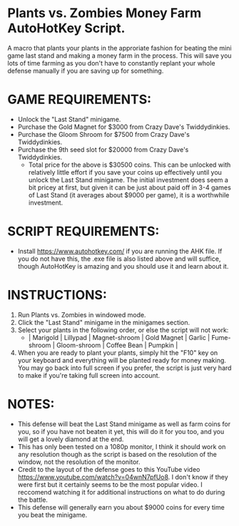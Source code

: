 # Plants vs. Zombies Money Farm AutoHotKey Script.
A macro that plants your plants in the approriate fashion for beating the mini game last stand and making a money farm in the process. This will save you lots of time farming as you don't have to constantly replant your whole defense manually if you are saving up for something.

# GAME REQUIREMENTS:
- Unlock the "Last Stand" minigame.
- Purchase the Gold Magnet for $3000 from Crazy Dave's Twiddydinkies.
- Purchase the Gloom Shroom for $7500 from Crazy Dave's Twiddydinkies.
- Purchase the 9th seed slot for $20000 from Crazy Dave's Twiddydinkies.
  - Total price for the above is $30500 coins. This can be unlocked with relatively little effort if you save your coins up effectively until you unlock the Last Stand                 minigame. The initial investment does seem a bit pricey at first, but given it can be just about paid off in 3-4 games of Last Stand (it averages about $9000 per game), it is     a worthwhile investment. 

# SCRIPT REQUIREMENTS:
- Install https://www.autohotkey.com/ if you are running the AHK file. If you do not have this, the .exe file is also listed above and will suffice, though AutoHotKey is amazing     and you should use it and learn about it.

# INSTRUCTIONS:
1. Run Plants vs. Zombies in windowed mode.
2. Click the "Last Stand" minigame in the minigames section.
3. Select your plants in the following order, or else the script will not work:
   - | Marigold | Lillypad | Magnet-shroom | Gold Magnet | Garlic | Fume-shroom | Gloom-shroom | Coffee Bean | Pumpkin |
4. When you are ready to plant your plants, simply hit the "F10" key on your keyboard and everything will be planted ready for money making. You may go back into full screen if you prefer, the script is just very hard to make if you're taking full screen into account.

# NOTES:
- This defense will beat the Last Stand minigame as well as farm coins for you, so if you have not beaten it yet, this will do it for you too, and you will get a lovely diamond at   the end.
- This has only been tested on a 1080p monitor, I think it should work on any resolution though as the script is based on the resolution of the window, not the resolution of the     monitor.
- Credit to the layout of the defense goes to this YouTube video https://www.youtube.com/watch?v=04wnN7pfUo8. I don't know if they were first but it certainly seems to be the most   popular video. I reccomend watching it for additional instructions on what to do during the battle.
- This defense will generally earn you about $9000 coins for every time you beat the minigame.
